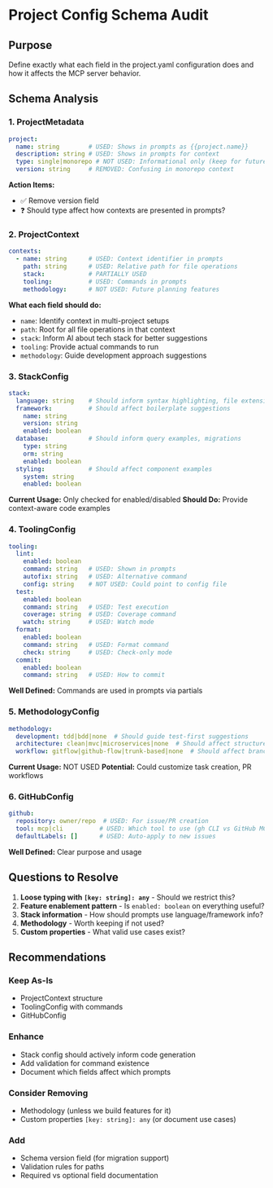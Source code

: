 # Project Config Schema Audit

## Purpose
Define exactly what each field in the project.yaml configuration does and how it affects the MCP server behavior.

## Schema Analysis

### 1. ProjectMetadata
```yaml
project:
  name: string        # USED: Shows in prompts as {{project.name}}
  description: string # USED: Shows in prompts for context
  type: single|monorepo # NOT USED: Informational only (keep for future)
  version: string     # REMOVED: Confusing in monorepo context
```

**Action Items:**
- ✅ Remove version field
- ❓ Should type affect how contexts are presented in prompts?

### 2. ProjectContext
```yaml
contexts:
  - name: string      # USED: Context identifier in prompts
    path: string      # USED: Relative path for file operations
    stack:            # PARTIALLY USED
    tooling:          # USED: Commands in prompts
    methodology:      # NOT USED: Future planning features
```

**What each field should do:**
- `name`: Identify context in multi-project setups
- `path`: Root for all file operations in that context
- `stack`: Inform AI about tech stack for better suggestions
- `tooling`: Provide actual commands to run
- `methodology`: Guide development approach suggestions

### 3. StackConfig
```yaml
stack:
  language: string    # Should inform syntax highlighting, file extensions
  framework:          # Should affect boilerplate suggestions
    name: string
    version: string
    enabled: boolean
  database:           # Should inform query examples, migrations
    type: string
    orm: string
    enabled: boolean
  styling:            # Should affect component examples
    system: string
    enabled: boolean
```

**Current Usage:** Only checked for enabled/disabled
**Should Do:** Provide context-aware code examples

### 4. ToolingConfig
```yaml
tooling:
  lint:
    enabled: boolean
    command: string   # USED: Shown in prompts
    autofix: string   # USED: Alternative command
    config: string    # NOT USED: Could point to config file
  test:
    enabled: boolean
    command: string   # USED: Test execution
    coverage: string  # USED: Coverage command
    watch: string     # USED: Watch mode
  format:
    enabled: boolean
    command: string   # USED: Format command
    check: string     # USED: Check-only mode
  commit:
    enabled: boolean
    command: string   # USED: How to commit
```

**Well Defined:** Commands are used in prompts via partials

### 5. MethodologyConfig
```yaml
methodology:
  development: tdd|bdd|none  # Should guide test-first suggestions
  architecture: clean|mvc|microservices|none  # Should affect structure suggestions
  workflow: gitflow|github-flow|trunk-based|none  # Should affect branch strategies
```

**Current Usage:** NOT USED
**Potential:** Could customize task creation, PR workflows

### 6. GitHubConfig
```yaml
github:
  repository: owner/repo  # USED: For issue/PR creation
  tool: mcp|cli          # USED: Which tool to use (gh CLI vs GitHub MCP)
  defaultLabels: []      # USED: Auto-apply to new issues
```

**Well Defined:** Clear purpose and usage

## Questions to Resolve

1. **Loose typing with `[key: string]: any`** - Should we restrict this?
2. **Feature enablement pattern** - Is `enabled: boolean` on everything useful?
3. **Stack information** - How should prompts use language/framework info?
4. **Methodology** - Worth keeping if not used?
5. **Custom properties** - What valid use cases exist?

## Recommendations

### Keep As-Is
- ProjectContext structure
- ToolingConfig with commands
- GitHubConfig

### Enhance
- Stack config should actively inform code generation
- Add validation for command existence
- Document which fields affect which prompts

### Consider Removing
- Methodology (unless we build features for it)
- Custom properties `[key: string]: any` (or document use cases)

### Add
- Schema version field (for migration support)
- Validation rules for paths
- Required vs optional field documentation